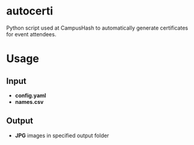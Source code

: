 autocerti
=========

Python script used at CampusHash to automatically generate certificates for event attendees.

Usage
=====

Input
-----

- __config.yaml__
- __names.csv__

Output
------

- __JPG__ images in specified output folder
